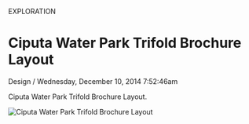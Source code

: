 <p class="type">EXPLORATION</p>

# Ciputa Water Park Trifold Brochure Layout

<p class="meta">Design  /  Wednesday, December 10, 2014 7:52:46am</p>

Ciputa Water Park Trifold Brochure Layout.

![Ciputa Water Park Trifold Brochure Layout](https://farooq-agent.web.app/assets/images/works/large/O2XC7OM0_work_image.jpg)
